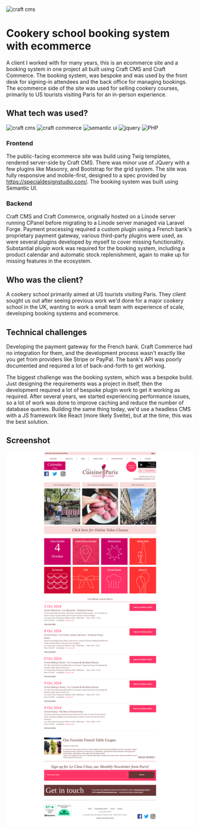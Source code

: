 ![craft cms](https://img.shields.io/badge/former_client_project-slategray)
# Cookery school booking system with ecommerce

A client I worked with for many years, this is an ecommerce site and a booking system in one project all built using Craft CMS and Craft Commerce. The booking system, was bespoke and was used by the front desk for signing-in attendees and the back office for managing bookings. The ecommerce side of the site was used for selling cookery courses, primarily to US tourists visiting Paris for an in-person experience.

## What tech was used?
![craft cms](https://img.shields.io/badge/Craft_CMS-brown)
![craft commerce](https://img.shields.io/badge/Craft_Commerce-brown)
![semantic ui](https://img.shields.io/badge/Semantic_UI-blue)
![jquery](https://img.shields.io/badge/JQuery-blue)
![PHP](https://img.shields.io/badge/PHP-blue)

### Frontend
The public-facing ecommerce site was build using Twig templates, rendered server-side by Craft CMS. There was minor use of JQuery with a few plugins like Masonry, and Bootstrap for the grid system. The site was fully responsive and mobile-first, designed to a spec provided by https://specialdesignstudio.com/.
The booking system was built using Semantic UI.

### Backend
Craft CMS and Craft Commerce, originally hosted on a Linode server running CPanel before migrating to a Linode server managed via Laravel Forge.
Payment processing required a custom plugin using a French bank's proprietary payment gateway, various third-party plugins were used, as were several plugins developed by myself to cover missing functionality.
Substantial plugin work was required for the booking system, including a product calendar and automatic stock replenishment, again to make up for missing features in the ecosystem.

## Who was the client?
A cookery school primarily aimed at US tourists visiting Paris. They client sought us out after seeing previous work we'd done for a major cookery school in the UK, wanting to work a small team with experience of scale, developing booking systems and ecommerce.

## Technical challenges
Developing the payment gateway for the French bank. Craft Commerce had no integration for them, and the development process wasn't exactly like you get from providers like Stripe or PayPal. The bank's API was poorly documented and required a lot of back-and-forth to get working.

The biggest challenge was the booking system, which was a bespoke build. Just designing the requirements was a project in itself, then the development required a lot of bespoke plugin work to get it working as required. After several years, we started experiencing performance issues, so a lot of work was done to improve caching and reduce the number of database queries. Building the same thing today, we'd use a headless CMS with a JS framework like React (more likely Svelte), but at the time, this was the best solution.

## Screenshot
![Screenshot of the cookery school's homepage'](screenshot.png)